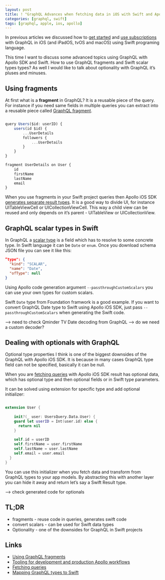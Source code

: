 ```yaml
---
layout: post
title: ! "GraphQL Advances when fetching data in iOS with Swift and Apollo SDK"
categories: [graphql, swift]
tags: [graphql, apple, ios, apollo]
---
```


In previous articles we discussed how to [get started](https://kristaps.me/graphql-ios-swift/) and [use subscriptions](https://kristaps.me/graphql-subscriptions/) with GraphQL in iOS (and iPadOS, tvOS and macOS) using Swift programing language.

This time I want to discuss some advanced topics using GraphQL with Apollo SDK and Swift. How to use GraphQL fragments and Swift scalar types types? As well I would like to talk about optionality with GraphQL it’s pluses and minuses.

<!--more-->

## Using fragments

At first what is a **fragment** in GraphQL? It is a reusable piece of the query. For instance if you need same fields in multiple queries you can extract into a reusable piece called [GraphQL fragment](https://graphql.org/learn/queries/#fragments).

```javascript

query Users($id: userID) {
	users(id $id) {
		...UserDetails
		followers {
			...UserDetails
		}
	}
}

fragment UserDetails on User {
	id
	firstName
	lastName
	email
}

```

When you use fragments in your Swift project queries then Apollo iOS SDK [generates separate result types](https://www.apollographql.com/docs/ios/fragments/). It is a good way to divide UI, for instance UITableViewCell or UICollectionViewCell. This way a child view can be reused and only depends on it’s parent - UITableView or UICollectionView.

## GraphQL scalar types in Swift

In GraphQL a [scalar type](https://graphql.org/learn/schema/#scalar-types) is a field which has to resolve to some concrete type. In Swift language it can be `Date` or `enum`. Once you download schema JSON file you can see it like this:

```json
”type": {
  "kind": "SCALAR",
  "name": "Date",
  "ofType": null
}
```


Using Apollo code generation argument `--passthroughCustomScalars` you can use your own types for custom scalars.

Swift `Date` type from Foundation framwork is a good example. If you want to convert GraphQL Date type to Swift using Apollo iOS SDK, just pass `--passthroughCustomScalars` when generating the Swift code.

—> need to check Qminder TV Date decoding from GraphQL
—> do we need a custom decoder?

## Dealing with optionals with GraphQL

Optional type properties I think is one of the biggest downsides of the GraphQL with Apollo iOS SDK. It is because in many cases GraphQL type field can not be specified, basically it can be null.

When you are [fetching queries](https://www.apollographql.com/docs/ios/fetching-queries/) with Apollo iOS SDK result has optional data, which has optional type and then optional fields or in Swift type parameters.

It can be solved using extension for specific type and add optional initializer:

```swift

extension User {
  
	init?(_ user: UsersQuery.Data.User) {
    guard let userID = Int(user.id) else {
      return nil
    }
    
    self.id = userID
    self.firstName = user.firstName
    self.lastName = user.lastName
    self.email = user.email
  }
}

```

You can use this initializer when you fetch data and transform from GraphQL types to your app models. By abstracting this with another layer you can hide it away and return let’s say a Swift Result type.

—> check generated code for optionals

## TL;DR

* fragments - reuse code in queries, generates swift code
* convert scalars - can be used for Swift data types
* Optionality - one of the downsides for GraphQL in Swift projects

## Links

* [Using GraphQL fragments](https://www.apollographql.com/docs/ios/fragments/)
* [Tooling for development and production Apollo workflows](https://github.com/apollographql/apollo-tooling)
* [Fetching queries](https://www.apollographql.com/docs/ios/fetching-queries/)
* [Mapping GraphQL types to Swift](https://blog.apollographql.com/mapping-graphql-types-to-swift-aa85e5693db4)